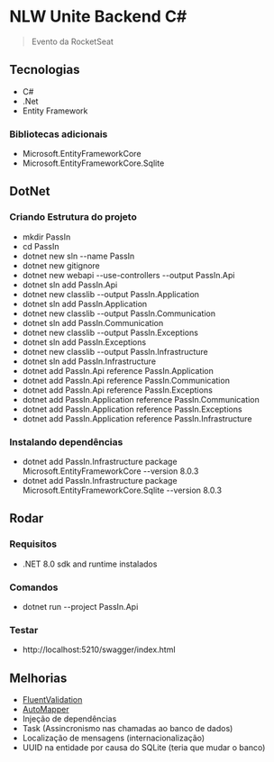 # NLW Unite Backend C#

> Evento da RocketSeat

## Tecnologias

- C#
- .Net
- Entity Framework

### Bibliotecas adicionais

- Microsoft.EntityFrameworkCore
- Microsoft.EntityFrameworkCore.Sqlite

## DotNet

### Criando Estrutura do projeto

- mkdir PassIn
- cd PassIn
- dotnet new sln --name PassIn
- dotnet new gitignore
- dotnet new webapi --use-controllers --output PassIn.Api
- dotnet sln add PassIn.Api
- dotnet new classlib --output PassIn.Application
- dotnet sln add PassIn.Application
- dotnet new classlib --output PassIn.Communication
- dotnet sln add PassIn.Communication
- dotnet new classlib --output PassIn.Exceptions
- dotnet sln add PassIn.Exceptions
- dotnet new classlib --output PassIn.Infrastructure
- dotnet sln add PassIn.Infrastructure
- dotnet add PassIn.Api reference PassIn.Application
- dotnet add PassIn.Api reference PassIn.Communication
- dotnet add PassIn.Api reference PassIn.Exceptions
- dotnet add PassIn.Application reference PassIn.Communication
- dotnet add PassIn.Application reference PassIn.Exceptions
- dotnet add PassIn.Application reference PassIn.Infrastructure

### Instalando dependências

- dotnet add PassIn.Infrastructure package Microsoft.EntityFrameworkCore --version 8.0.3
- dotnet add PassIn.Infrastructure package Microsoft.EntityFrameworkCore.Sqlite --version 8.0.3

## Rodar

### Requisitos

- .NET 8.0 sdk and runtime instalados

### Comandos

- dotnet run --project PassIn.Api

### Testar

- http://localhost:5210/swagger/index.html

## Melhorias

- [FluentValidation](https://docs.fluentvalidation.net/en/latest/)
- [AutoMapper](https://automapper.org/)
- Injeção de dependências
- Task (Assincronismo nas chamadas ao banco de dados)
- Localização de mensagens (internacionalização)
- UUID na entidade por causa do SQLite (teria que mudar o banco)

